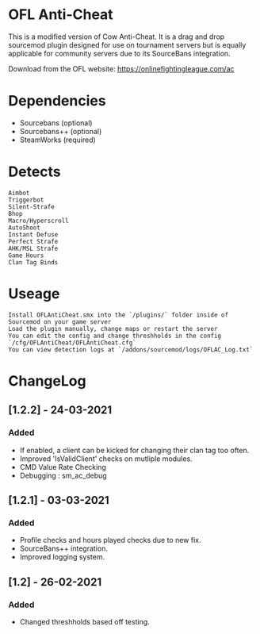 # OFL Anti-Cheat
This is a modified version of Cow Anti-Cheat. It is a drag and drop sourcemod plugin designed for use on tournament servers but is equally applicable for community servers due to its SourceBans integration.

Download from the OFL website: https://onlinefightingleague.com/ac

# Dependencies
- Sourcebans (optional)
- Sourcebans++ (optional)
- SteamWorks (required)

# Detects
    Aimbot
    Triggerbot
    Silent-Strafe
    Bhop
    Macro/Hyperscroll
    AutoShoot
    Instant Defuse
    Perfect Strafe
    AHK/MSL Strafe
	Game Hours
	Clan Tag Binds

# Useage
    Install OFLAntiCheat.smx into the `/plugins/` folder inside of Sourcemod on your game server
    Load the plugin manually, change maps or restart the server
    You can edit the config and change threshholds in the config `/cfg/OFLAntiCheat/OFLAntiCheat.cfg`
	You can view detection logs at `/addons/sourcemod/logs/OFLAC_Log.txt`

# ChangeLog

## [1.2.2] - 24-03-2021
### Added
- If enabled, a client can be kicked for changing their clan tag too often.
- Improved 'IsValidClient' checks on mutliple modules.
- CMD Value Rate Checking
- Debugging : sm_ac_debug

## [1.2.1] - 03-03-2021
### Added
- Profile checks and hours played checks due to new fix.
- SourceBans++ integration.
- Improved logging system.

## [1.2] - 26-02-2021
### Added
- Changed threshholds based off testing.
